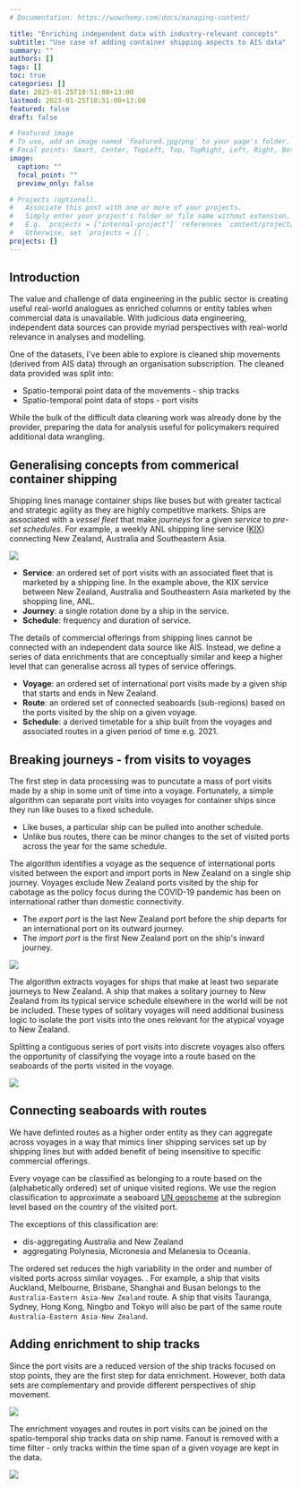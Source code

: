 ```yaml
---
# Documentation: https://wowchemy.com/docs/managing-content/

title: "Enriching independent data with industry-relevant concepts"
subtitle: "Use case of adding container shipping aspects to AIS data"
summary: ""
authors: []
tags: []
toc: true
categories: []
date: 2023-01-25T10:51:00+13:00
lastmod: 2023-01-25T10:51:00+13:00
featured: false
draft: false

# Featured image
# To use, add an image named `featured.jpg/png` to your page's folder.
# Focal points: Smart, Center, TopLeft, Top, TopRight, Left, Right, BottomLeft, Bottom, BottomRight.
image:
  caption: ""
  focal_point: ""
  preview_only: false

# Projects (optional).
#   Associate this post with one or more of your projects.
#   Simply enter your project's folder or file name without extension.
#   E.g. `projects = ["internal-project"]` references `content/project/deep-learning/index.md`.
#   Otherwise, set `projects = []`.
projects: []
---
```


## Introduction
The value and challenge of data engineering in the public sector is creating useful real-world analogues as enriched columns or entity tables when commercial data is unavailable. With judicious data engineering, independent data sources can provide myriad perspectives with real-world relevance in analyses and modelling. 

 One of the datasets, I've been able to explore is cleaned ship movements (derived from AIS data) through an organisation subscription. The cleaned data provided was split into:

- Spatio-temporal point data of the movements - ship tracks
- Spatio-temporal point data of stops - port visits

While the bulk of the difficult data cleaning work was already done by the provider, preparing the data for analysis useful for policymakers required additional data wrangling. 

## Generalising concepts from commerical container shipping
Shipping lines manage container ships like buses but with greater tactical and strategic agility as they are highly competitive markets. Ships are associated with a *vessel fleet* that make *journeys* for a given *service*  to *pre-set schedules*. For example, a weekly ANL shipping line service ([KIX](https://www.anl.com.au/products-services/line-services/flyer/KIXANL)) connecting New Zealand, Australia and Southeastern Asia. 

![](kix-anl.png)

- **Service**: an ordered set of port visits with an associated fleet that is marketed by a shipping line. In the example above, the KIX service between New Zealand, Australia and Southeastern Asia marketed by the shopping line, ANL. 
- **Journey**: a single rotation done by a ship in the service. 
- **Schedule**: frequency and duration of service. 

The details of commercial offerings from shipping lines cannot be connected with an independent data source like AIS. Instead, we define a series of data enrichments that are conceptually similar and keep a higher level that can generalise across all types of service offerings. 

- **Voyage**: an ordered set of international port visits made by a given ship that starts and ends in New Zealand. 
- **Route**: an ordered set of connected seaboards (sub-regions) based on the ports visited by the ship on a given voyage. 
- **Schedule**: a derived timetable for a ship built from the voyages and associated routes in a given period of time e.g. 2021. 

## Breaking journeys - from visits to voyages
The first step in data processing was to puncutate a mass of port visits made by a ship in some unit of time into a voyage. Fortunately, a simple algorithm can separate port visits into voyages for container ships since they run like buses to a fixed schedule. 

- Like buses, a particular ship can be pulled into another schedule. 
- Unlike bus routes, there can be minor changes to the set of visited ports across the year for the same schedule. 

The algorithm identifies a voyage as the sequence of international ports visited between the export and import ports in New Zealand on a single ship journey. Voyages exclude New Zealand ports visited by the ship for cabotage as the policy focus during the COVID-19 pandemic has been on international rather than domestic connectivity. 

- The *export port* is the last New Zealand port before the ship departs for an international port on its outward journey. 
- The *import port* is the first New Zealand port on the ship's inward journey. 

![](splitting-port-visits-voyages.png)

The algorithm extracts voyages for ships that make at least two separate journeys to New Zealand. A ship that makes a solitary journey to New Zealand from its typical service schedule elsewhere in the world will be not be included. These types of solitary voyages will need additional business logic to isolate the port visits into the ones relevant for the atypical voyage to New Zealand. 

Splitting a contiguous series of port visits into discrete voyages also offers the opportunity of classifying the voyage into a route based on the seaboards of the ports visited in the voyage. 

![](splitting-voyages.png)

## Connecting seaboards with routes
We have definted routes as a higher order entity as they can aggregate across voyages in a way that mimics liner shipping services set up by shipping lines but with added benefit of being insensitive to specific commercial offerings. 

Every voyage can be classified as belonging to a route based on the (alphabetically ordered) set of unique visited regions. We use the region classification to approximate a seaboard [UN geoscheme](https://en.wikipedia.org/wiki/United_Nations_geoscheme) at the subregion level based on the country of the visited port. 

The exceptions of this classification are: 
- dis-aggregating Australia and New Zealand 
- aggregating Polynesia, Micronesia and Melanesia to Oceania.

The ordered set reduces the high variability in the order and number of visited ports across similar voyages. . For example, a ship that visits Auckland, Melbourne, Brisbane, Shanghai and Busan belongs to the `Australia-Eastern Asia-New Zealand` route. A ship that visits Tauranga, Sydney, Hong Kong, Ningbo and Tokyo will also be part of the same route `Australia-Eastern Asia-New Zealand`. 

## Adding enrichment to ship tracks
Since the port visits are a reduced version of the ship tracks focused on stop points, they are the first step for data enrichment. However, both data sets are complementary and provide different perspectives of ship movement. 

![](connecting-port-visits-movements.png)

The enrichment voyages and routes in port visits can be joined on the spatio-temporal ship tracks data on ship name. Fanout is removed with a time filter - only tracks within the time span of a given voyage are kept in the data. 

![](port-visits-movement.png)
